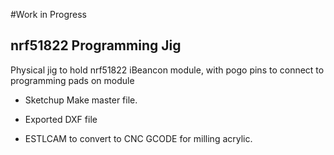 #Work in Progress

## nrf51822 Programming Jig

Physical jig to hold nrf51822 iBeancon module, with pogo pins to connect to programming pads on module


* Sketchup Make master file.

* Exported DXF file

* ESTLCAM to convert to CNC GCODE for milling acrylic.
